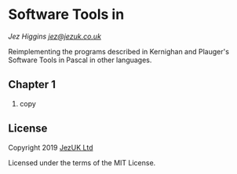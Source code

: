 # Software Tools in <X>

*Jez Higgins*
*jez@jezuk.co.uk*

Reimplementing the programs described in Kernighan and Plauger's Software Tools in Pascal in other languages.

## Chapter 1

1. copy

## License

Copyright 2019 [JezUK Ltd](http://www.jezuk.co.uk/)

Licensed under the terms of the MIT License.
